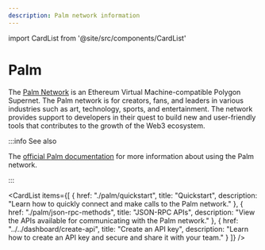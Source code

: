 ```yaml
---
description: Palm network information
---
```


import CardList from '@site/src/components/CardList'

# Palm

The [Palm Network](https://palm.io/) is an Ethereum Virtual Machine-compatible Polygon Supernet. The Palm network is for
creators, fans, and leaders in various industries such as art, technology, sports, and entertainment. The network
provides support to developers in their quest to build new and user-friendly tools that contributes to the growth of
the Web3 ecosystem.

:::info See also

The [official Palm documentation](https://docs.palm.io/) for more information about using the Palm network.

:::

<CardList
  items={[
    {
      href: "./palm/quickstart",
      title: "Quickstart",
      description: "Learn how to quickly connect and make calls to the Palm network."
    },
    {
      href: "./palm/json-rpc-methods",
      title: "JSON-RPC APIs",
      description: "View the APIs available for communicating with the Palm network."
    },
    {
      href: "../../dashboard/create-api",
      title: "Create an API key",
      description: "Learn how to create an API key and secure and share it with your team."
    }
  ]}
/>
